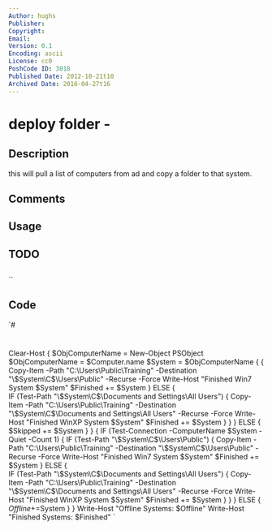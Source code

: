 ```yaml
---
Author: hughs
Publisher: 
Copyright: 
Email: 
Version: 0.1
Encoding: ascii
License: cc0
PoshCode ID: 3018
Published Date: 2012-10-21t10
Archived Date: 2016-04-27t16
---
```


# deploy folder - 

## Description

this will pull a list of computers from ad and copy a folder to that system.

## Comments



## Usage



## TODO



## 

``

## Code

`#
 #
 Clear-Host
 	{
 		$ObjComputerName = New-Object PSObject
 		$ObjComputerName = $Computer.name
 		$System = $ObjComputerName
 			{
 					{
 						Copy-Item -Path "C:\Users\Public\Training" -Destination "\\$System\C$\Users\Public" -Recurse -Force
 						Write-Host "Finished Win7 System $System"
 						$Finished += $System
 					}
 				ELSE 
 					{ 	
 						IF (Test-Path "\\$System\C$\Documents and Settings\All Users")
 							{
 								Copy-Item -Path "C:\Users\Public\Training" -Destination "\\$System\C$\Documents and Settings\All Users" -Recurse -Force
 								Write-Host "Finished WinXP System $System"
 								$Finished += $System
 							}
 					}
 			}
 		ELSE
 			{
 				$Skipped += $System
 			}
 	}
 	{
 		IF (Test-Connection -ComputerName $System -Quiet -Count 1)
 			{
 				IF (Test-Path "\\$System\C$\Users\Public")
 					{
 						Copy-Item -Path "C:\Users\Public\Training" -Destination "\\$System\C$\Users\Public" -Recurse -Force
 						Write-Host "Finished Win7 System $System"
 						$Finished += $System
 					}
 				ELSE 
 					{ 	
 						IF (Test-Path "\\$System\C$\Documents and Settings\All Users")
 							{
 								Copy-Item -Path "C:\Users\Public\Training" -Destination "\\$System\C$\Documents and Settings\All Users" -Recurse -Force
 								Write-Host "Finished WinXP System $System"
 								$Finished += $System
 							}
 					}
 			}
 		ELSE
 			{
 				$Offline +=$System
 			}
 	}
 Write-Host "Offline Systems:	$Offline"
 Write-Host "Finished Systems:	$Finished"
`


